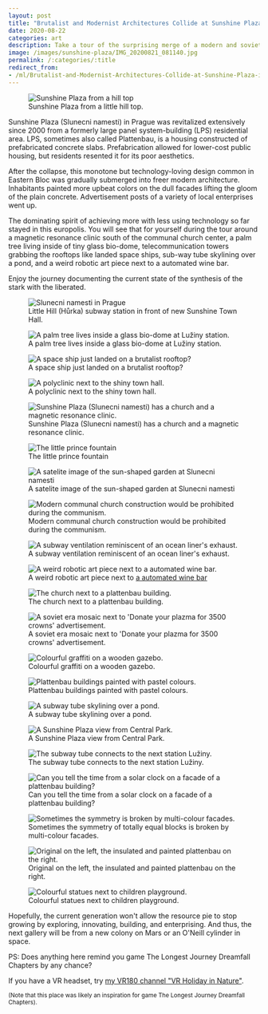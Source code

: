 ```yaml
---
layout: post
title: "Brutalist and Modernist Architectures Collide at Sunshine Plaza in Prague"
date: 2020-08-22
categories: art
description: Take a tour of the surprising merge of a modern and soviet era design on a Prague's public square with this photo album.
image: /images/sunshine-plaza/IMG_20200821_081140.jpg 
permalink: /:categories/:title
redirect_from:
- /ml/Brutalist-and-Modernist-Architectures-Collide-at-Sunshine-Plaza-in-Prague 
---
```


<figure class="figure">
    <img
        class="figure-img img-fluid rounded lazyload"
        data-src="/images/sunshine-plaza/IMG_20200821_075156.jpg"
        alt="Sunshine Plaza from a hill top"/>
    <figcaption class="figure-caption">Sunshine Plaza from a little hill top.</figcaption>
</figure>

Sunshine Plaza (Slunecni namesti) in Prague was revitalized extensively since 2000 from a formerly large panel system-building (LPS) residential area.
LPS, sometimes also called Plattenbau, is a housing constructed of prefabricated concrete slabs.
Prefabrication allowed for lower-cost public housing, but residents resented it for its poor aesthetics.

After the collapse, this monotone but technology-loving design common in Eastern Bloc was gradually submerged into freer modern architecture.
Inhabitants painted more upbeat colors on the dull facades lifting the gloom of the plain concrete.
Advertisement posts of a variety of local enterprises went up.

The dominating spirit of achieving more with less using technology so far stayed in this europolis.
You will see that for yourself during the tour around a magnetic resonance clinic south of the communal church center,
a palm tree living inside of tiny glass bio-dome,
telecommunication towers grabbing the rooftops like landed space ships,
sub-way tube skylining over a pond,
and a weird robotic art piece next to a automated wine bar.

Enjoy the journey documenting the current state of the synthesis of the stark with the liberated.

<figure class="figure">
    <img
        class="figure-img img-fluid rounded lazyload"
        data-src="/images/sunshine-plaza/IMG_20200821_075753.jpg"
        alt="Slunecni namesti in Prague"/>
    <figcaption class="figure-caption">Little Hill (Hůrka) subway station in front of new Sunshine Town Hall.</figcaption>
</figure>
<figure class="figure">
    <img
        class="figure-img img-fluid rounded lazyload"
        data-src="/images/sunshine-plaza/IMG_20200820_083517.jpg"
        alt="A palm tree lives inside a glass bio-dome at Lužiny station."/>
    <figcaption class="figure-caption">A palm tree lives inside a glass bio-dome at Lužiny station.</figcaption>
</figure>
<figure class="figure">
    <img
        class="figure-img img-fluid rounded lazyload"
        data-src="/images/sunshine-plaza/IMG_20200821_080047.jpg"
        alt="A space ship just landed on a brutalist rooftop?"/>
    <figcaption class="figure-caption">A space ship just landed on a brutalist rooftop?</figcaption>
</figure>
<figure class="figure">
    <img
        class="figure-img img-fluid rounded lazyload"
        data-src="/images/sunshine-plaza/IMG_20200821_080116.jpg"
        alt="A polyclinic next to the shiny town hall."/>
    <figcaption class="figure-caption">A polyclinic next to the shiny town hall.</figcaption>
</figure>
<figure class="figure">
    <img
        class="figure-img img-fluid rounded lazyload"
        data-src="/images/sunshine-plaza/IMG_20200821_080339.jpg"
        alt="Sunshine Plaza (Slunecni namesti) has a church and a magnetic resonance clinic."/>
    <figcaption class="figure-caption">Sunshine Plaza (Slunecni namesti) has a church and a magnetic resonance clinic.</figcaption>
</figure>
<figure class="figure">
    <img
        class="figure-img img-fluid rounded lazyload"
        data-src="/images/sunshine-plaza/PXL_20201019_053735021.NIGHT_fountain.jpg"
        alt="The little prince fountain"/>
    <figcaption class="figure-caption">The little prince fountain</figcaption>
</figure>
<figure class="figure">
    <img
        class="figure-img img-fluid rounded lazyload"
        data-src="/images/sunshine-plaza/sunshine-satelite.png"
        alt="A satelite image of the sun-shaped garden at Slunecni namesti"/>
    <figcaption class="figure-caption">A satelite image of the sun-shaped garden at Slunecni namesti</figcaption>
</figure>
<figure class="figure">
    <img
        class="figure-img img-fluid rounded lazyload"
        data-src="/images/sunshine-plaza/IMG_20200821_080603.jpg"
        alt="Modern communal church construction would be prohibited during the communism."/>
    <figcaption class="figure-caption">Modern communal church construction would be prohibited during the communism.</figcaption>
</figure>
<figure class="figure">
    <img
        class="figure-img img-fluid rounded lazyload"
        data-src="/images/sunshine-plaza/IMG_20200821_080842.jpg"
        alt="A subway ventilation reminiscent of an ocean liner's exhaust."/>
    <figcaption class="figure-caption">A subway ventilation reminiscent of an ocean liner's exhaust.</figcaption>
</figure>
<figure class="figure">
    <img
        class="figure-img img-fluid rounded lazyload"
        data-src="/images/sunshine-plaza/IMG_20200821_081140.jpg"
        alt="A weird robotic art piece next to a automated wine bar."/>
    <figcaption class="figure-caption">A weird robotic art piece next to <a href="https://www.cyber-dog.cz/en">a automated wine bar</a></figcaption>
</figure>
<figure class="figure">
    <img
        class="figure-img img-fluid rounded lazyload"
        data-src="/images/sunshine-plaza/IMG_20200821_081505.jpg"
        alt="The church next to a plattenbau building."/>
    <figcaption class="figure-caption">The church next to a plattenbau building.</figcaption>
</figure>

<figure class="figure">
    <img
        class="figure-img img-fluid rounded lazyload"
        data-src="/images/sunshine-plaza/IMG_20200821_081630.jpg"
        alt="A soviet era mosaic next to 'Donate your plazma for 3500 crowns' advertisement."/>
    <figcaption class="figure-caption">A soviet era mosaic next to 'Donate your plazma for 3500 crowns' advertisement.</figcaption>
</figure>
<figure class="figure">
    <img
        class="figure-img img-fluid rounded lazyload"
        data-src="/images/sunshine-plaza/IMG_20200821_082532.jpg"
        alt="Colourful graffiti on a wooden gazebo."/>
    <figcaption class="figure-caption">Colourful graffiti on a wooden gazebo.</figcaption>
</figure>
<figure class="figure">
    <img
        class="figure-img img-fluid rounded lazyload"
        data-src="/images/sunshine-plaza/IMG_20200821_074942.jpg"
        alt="Plattenbau buildings painted with pastel colours."/>
    <figcaption class="figure-caption">Plattenbau buildings painted with pastel colours.</figcaption>
</figure>
<figure class="figure">
    <img
        class="figure-img img-fluid rounded lazyload"
        data-src="/images/sunshine-plaza/IMG_20200821_083215.jpg"
        alt="A subway tube skylining over a pond."/>
    <figcaption class="figure-caption">A subway tube skylining over a pond.</figcaption>
</figure>
<figure class="figure">
    <img
        class="figure-img img-fluid rounded lazyload"
        data-src="/images/sunshine-plaza/IMG_20200821_083337.jpg"
        alt="A Sunshine Plaza view from Central Park."/>
    <figcaption class="figure-caption">A Sunshine Plaza view from Central Park.</figcaption>
</figure>
<figure class="figure">
    <img
        class="figure-img img-fluid rounded lazyload"
        data-src="/images/sunshine-plaza/IMG_20200821_083540.jpg"
        alt="The subway tube connects to the next station Lužiny."/>
    <figcaption class="figure-caption">The subway tube connects to the next station Lužiny.</figcaption>
</figure>
<figure class="figure">
    <img
        class="figure-img img-fluid rounded lazyload"
        data-src="/images/sunshine-plaza/IMG_20200821_084136.jpg"
        alt="Can you tell the time from a solar clock on a facade of a plattenbau building?"/>
    <figcaption class="figure-caption">Can you tell the time from a solar clock on a facade of a plattenbau building?</figcaption>
</figure>
<figure class="figure">
    <img
        class="figure-img img-fluid rounded lazyload"
        data-src="/images/sunshine-plaza/00100lrPORTRAIT_00100_BURST20200703081140700_COVER.jpg"
        alt="Sometimes the symmetry is broken by multi-colour facades."/>
    <figcaption class="figure-caption">Sometimes the symmetry of totally equal blocks is broken by multi-colour facades.</figcaption>
</figure>
<figure class="figure">
    <img
        class="figure-img img-fluid rounded lazyload"
        data-src="/images/sunshine-plaza/IMG_20200830_094127.jpg"
        alt="Original on the left, the insulated and painted plattenbau on the right."/>
    <figcaption class="figure-caption">Original on the left, the insulated and painted plattenbau on the right.</figcaption>
</figure>
<figure class="figure">
    <img
        class="figure-img img-fluid rounded lazyload"
        data-src="/images/sunshine-plaza/IMG_20200821_084158.jpg"
        alt="Colourful statues next to children playground."/>
    <figcaption class="figure-caption">Colourful statues next to children playground.</figcaption>
</figure>

Hopefully, the current generation won't allow the resource pie to stop growing by exploring, innovating, building, and enterprising.
And thus, the next gallery will be from a new colony on Mars or an O'Neill cylinder in space.

PS: Does anything here remind you game The Longest Journey Dreamfall Chapters by any chance?

If you have a VR headset, try <a href="https://www.youtube.com/watch?v=cZWvjvv-3zw&list=PLmCqVhOYDc5yXFMzhj0wtxmoeyGO7yzwl">my VR180 channel "VR Holiday in Nature"</a>.

<small>(Note that this place was likely an inspiration for game The Longest Journey Dreamfall Chapters).</small>
